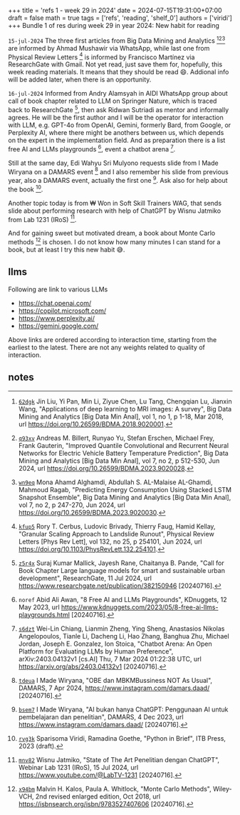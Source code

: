 +++
title = 'refs 1 - week 29 in 2024'
date = 2024-07-15T19:31:00+07:00
draft = false
math = true
tags = ['refs', 'reading', 'shelf_0']
authors = ['viridi']
+++
Bundle 1 of res during week 29 in year 2024: New habit for reading<!--more-->

`15-jul-2024` The three first articles from Big Data Mining and Analytics [^liu_2018][^billert_2024][^alghamdi_2024] are informed by Ahmad Mushawir via WhatsApp, while last one from Physical Review Letters [^cerbus_2024] is informed by Francisco Martínez via ResearchGate with Gmail. Not yet read, just save them for, hopefully, this week reading materials. It means that they should be read :smile:. Addional info will be added later, when there is an opportunity.

`16-jul-2024` Informed from Andry Alamsyah in AIDI WhatsApp group about call of book chapter related to LLM on Springer Nature, which is traced back to ResearchGate [^mallick_2024], then ask Ridwan Sutriadi as mentor and informally agrees. He will be the first author and I will be the operator for interaction with LLM, e.g. GPT-4o from OpenAI, Gemini, formerly Bard, from Google, or Perplexity AI, where there might be anothers between us, which depends on the expert in the implementation field. And as preparation there is a list free AI and LLMs playgrounds [^awan_2023], event a chatbot arena [^chiang_2024].

Still at the same day, Edi Wahyu Sri Mulyono requests slide from I Made Wiryana on a DAMARS event [^wiryana_2024] and I also remember his slide from previous year, also a DAMARS event, actually the first one [^wiryana_2023]. Ask also for help about the book [^viridi_2023].

Another topic today is from ₩ Won in Soft Skill Trainers WAG, that sends slide about performing research with help of ChatGPT by Wisnu Jatmiko from Lab 1231 (IRoS) [^jatmiko_2024].

And for gaining sweet but motivated dream, a book about Monte Carlo methods [^kalos_2008] is chosen. I do not know how many minutes I can stand for a book, but at least I try this new habit :sweat_smile:.


## llms
Following are link to various LLMs

+ https://chat.openai.com/
+ https://copilot.microsoft.com/
+ https://www.perplexity.ai/
+ https://gemini.google.com/

Above links are ordered according to interaction time, starting from the earliest to the latest. There are not any weights related to quality of interaction.


## notes
[^liu_2018]: [`62dgk`](https://osf.io/62dgk) Jin Liu, Yi Pan, Min Li, Ziyue Chen, Lu Tang, Chengqian Lu, Jianxin Wang, "Applications of deep learning to MRI images: A survey", Big Data Mining and Analytics [Big Data Min Anal], vol 1, no 1, p 1-18, Mar 2018, url https://doi.org/10.26599/BDMA.2018.9020001.
[^billert_2024]: [`q93xv`](https://osf.io/q93xv) Andreas M. Billert, Runyao Yu, Stefan Erschen, Michael Frey, Frank Gauterin, "Improved Quantile Convolutional and Recurrent Neural Networks for Electric Vehicle Battery Temperature Prediction", Big Data Mining and Analytics [Big Data Min Anal], vol 7, no 2, p 512-530, Jun 2024, url https://doi.org/10.26599/BDMA.2023.9020028.
[^alghamdi_2024]: [`wn9eq`](https://osf.io/wn9eq) Mona Ahamd Alghamdi, Abdullah S. AL-Malaise AL-Ghamdi, Mahmoud Ragab, "Predicting Energy Consumption Using Stacked LSTM Snapshot Ensemble", Big Data Mining and Analytics [Big Data Min Anal], vol 7, no 2, p 247-270, Jun 2024, url https://doi.org/10.26599/BDMA.2023.9020030. 
[^cerbus_2024]: [`kfup5`](https://osf.io/kfup5) Rory T. Cerbus, Ludovic Brivady, Thierry Faug, Hamid Kellay, "Granular Scaling Approach to Landslide Runout", Physical Review Letters [Phys Rev Lett], vol 132, no 25, p 254101, Jun 2024, url https://doi.org/10.1103/PhysRevLett.132.254101.
[^mallick_2024]: [`z5r4x`](https://osf.io/z5r4x) Suraj Kumar Mallick, Jayesh Rane, Chaitanya B. Pande, "Call for Book Chapter Large language models for smart and sustainable urban development", ResearchGate, 11 Jul 2024, url https://www.researchgate.net/publication/382150946 [20240716].
[^awan_2023]: `noref` Abid Ali Awan, "8 Free AI and LLMs Playgrounds", KDnuggets, 12 May 2023, url https://www.kdnuggets.com/2023/05/8-free-ai-llms-playgrounds.html [20240716].
[^chiang_2024]: [`s6dzt`](https://osf.io/s6dzt) Wei-Lin Chiang, Lianmin Zheng, Ying Sheng, Anastasios Nikolas Angelopoulos, Tianle Li, Dacheng Li, Hao Zhang, Banghua Zhu, Michael Jordan, Joseph E. Gonzalez, Ion Stoica, "Chatbot Arena: An Open Platform for Evaluating LLMs by Human Preference", arXiv:2403.04132v1 [cs.AI] Thu, 7 Mar 2024 01:22:38 UTC, url https://arxiv.org/abs/2403.04132v1 [20240716].
[^wiryana_2024]: [`tdeua`](https://osf.io/tdeua) I Made Wiryana, "OBE dan MBKMBussiness NOT As Usual", DAMARS, 7 Apr 2024, https://www.instagram.com/damars.daad/ [20240716].
[^wiryana_2023]: [`bsem7`](https://osf.io/bsem7) I Made Wiryana, "AI bukan hanya ChatGPT: Penggunaan AI untuk pembelajaran dan penelitian", DAMARS, 4 Dec 2023, url https://www.instagram.com/damars.daad/ [20240716].
[^viridi_2023]: [`rvg3k`](https://osf.io/rvg3k) Sparisoma Viridi, Ramadina Goethe, "Python in Brief", ITB Press, 2023 (draft).
[^jatmiko_2024]: [`mnv82`](https://osf.io/mnv82) Wisnu Jatmiko, "State of The Art Penelitian dengan ChatGPT", Webinar Lab 1231 (IRoS), 15 Jul 2024, url https://www.youtube.com/@LabTV-1231 [20240716].
[^kalos_2008]: [`x94bm`](https://osf.io/x94bm) Malvin H. Kalos, Paula A. Whitlock, "Monte Carlo Methods", Wiley-VCH, 2nd revised enlarged edition, Oct 2018, url https://isbnsearch.org/isbn/9783527407606 [20240716].
